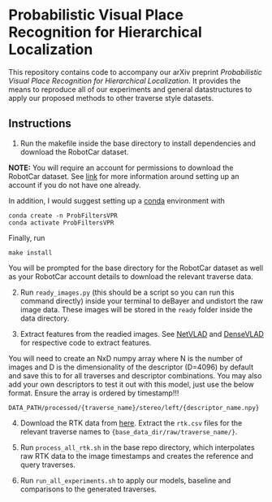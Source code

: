 # Probabilistic Visual Place Recognition for Hierarchical Localization

This repository contains code to accompany our arXiv preprint *Probabilistic Visual Place Recognition for Hierarchical Localization*. It provides the means to reproduce all of our experiments and general datastructures to apply our proposed methods to other traverse style datasets.

## Instructions

1. Run the makefile inside the base directory to install dependencies and download the RobotCar dataset. 

**NOTE:** You will require an account for permissions to download the RobotCar dataset. See [link](https://robotcar-dataset.robots.ox.ac.uk/) for more information around setting up an account if you do not have one already.

In addition, I would suggest setting up a [conda](https://docs.conda.io/en/latest/miniconda.html) environment with

```
conda create -n ProbFiltersVPR
conda activate ProbFiltersVPR
```

Finally, run 

`make install`

You will be prompted for the base directory for the RobotCar dataset as well as your RobotCar account details to download the relevant traverse data.

2. Run `ready_images.py` (this should be a script so you can run this command directly) inside your terminal to deBayer and undistort the raw image data. These images will be stored in the `ready` folder inside the data directory.

3. Extract features from the readied images. See [NetVLAD](https://github.com/uzh-rpg/netvlad_tf_open) and [DenseVLAD](http://www.ok.ctrl.titech.ac.jp/~torii/project/247/) for respective code to extract features.

You will need to create  an NxD numpy array where N is the number of images and D is the dimensionality of the descriptor (D=4096) by default and save this to for all traverses and descriptor combinations. You may also add your own descriptors to test it out with this model, just use the below format. Ensure the array is ordered by timestamp!!!

`DATA_PATH/processed/{traverse_name}/stereo/left/{descriptor_name.npy}`


4. Download the RTK data from
   [here](https://robotcar-dataset.robots.ox.ac.uk/ground_truth/). Extract the `rtk.csv` files for the relevant traverse names to `{base_data_dir/raw/traverse_name/}`.

5. Run `process_all_rtk.sh` in the base repo directory, which interpolates raw
   RTK data to the image timestamps and creates the reference and query
   traverses.

6. Run `run_all_experiments.sh` to apply our models, baseline and comparisons
   to the generated traverses.
